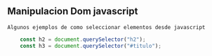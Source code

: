 ## Manipulacion Dom javascript

    Algunos ejemplos de como seleccionar elementos desde javascript

```js
    const h2 = document.querySelector("h2");
    const h3 = document.querySelector("#titulo");

```
